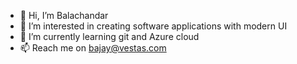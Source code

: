 - 👋 Hi, I’m Balachandar
- 👀 I’m interested in creating software applications with modern UI
- 🌱 I’m currently learning git and Azure cloud
- 📫 Reach me on bajay@vestas.com

